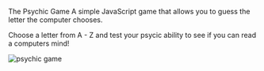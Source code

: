 
The Psychic Game A simple JavaScript game that allows you to guess the letter the computer chooses.

Choose a letter from A - Z and test your psycic ability to see if you can read a computers mind!

![psychic game](https://user-images.githubusercontent.com/31390306/32986555-b27bf63c-cca2-11e7-9b54-371e1f3cdfc9.png)
